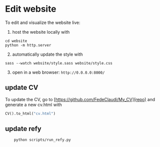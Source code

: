 
# Edit website
To edit and visualize the website live:
1. host the website locally with
```
cd website
python -m http.server 
```
2. automatically update the style with
```
sass --watch website/style.sass website/style.css
```
3. open in a web browser: `http://0.0.0.0:8000/`

## update CV
To update the CV, go to [https://github.com/FedeClaudi/My_CV](repo) and generate a new cv.html with
```python
CV().to_html("cv.html")
```

## update refy
```
    python scripts/run_refy.py
```



